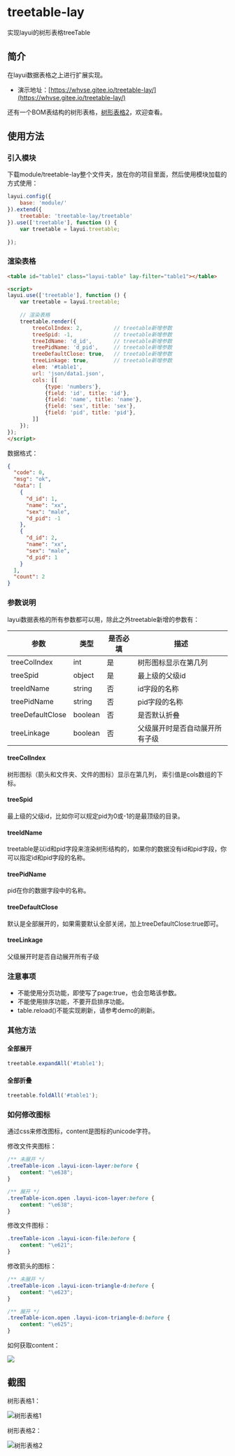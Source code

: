 # treetable-lay
实现layui的树形表格treeTable

## 简介
在layui数据表格之上进行扩展实现。

- 演示地址：[https://whvse.gitee.io/treetable-lay/](https://whvse.gitee.io/treetable-lay/)


还有一个BOM表结构的树形表格，[树形表格2](https://gitee.com/whvse/treetable)，欢迎查看。

## 使用方法

### 引入模块
下载module/treetable-lay整个文件夹，放在你的项目里面，然后使用模块加载的方式使用：
```javascript
layui.config({
    base: 'module/'
}).extend({
    treetable: 'treetable-lay/treetable'
}).use(['treetable'], function () {
    var treetable = layui.treetable;
    
});
```

### 渲染表格
```html
<table id="table1" class="layui-table" lay-filter="table1"></table>

<script>
layui.use(['treetable'], function () {
    var treetable = layui.treetable;
    
    // 渲染表格
    treetable.render({
        treeColIndex: 2,          // treetable新增参数
        treeSpid: -1,             // treetable新增参数
        treeIdName: 'd_id',       // treetable新增参数
        treePidName: 'd_pid',     // treetable新增参数
        treeDefaultClose: true,   // treetable新增参数
        treeLinkage: true,        // treetable新增参数
        elem: '#table1',
        url: 'json/data1.json',
        cols: [[
            {type: 'numbers'},
            {field: 'id', title: 'id'},
            {field: 'name', title: 'name'},
            {field: 'sex', title: 'sex'},
            {field: 'pid', title: 'pid'},
        ]]
    });
});
</script>

```
数据格式：
```json
{
  "code": 0,
  "msg": "ok",
  "data": [
    {
      "d_id": 1,
      "name": "xx",
      "sex": "male",
      "d_pid": -1
    },
    {
      "d_id": 2,
      "name": "xx",
      "sex": "male",
      "d_pid": 1
    }
  ],
  "count": 2
}
```

### 参数说明
layui数据表格的所有参数都可以用，除此之外treetable新增的参数有：

 参数 | 类型 | 是否必填 | 描述 |
 --- | --- | --- | ---
 treeColIndex | int | 是 | 树形图标显示在第几列
 treeSpid | object | 是 | 最上级的父级id
 treeIdName | string | 否 | id字段的名称
 treePidName | string | 否 | pid字段的名称
 treeDefaultClose | boolean | 否 | 是否默认折叠
 treeLinkage | boolean | 否 | 父级展开时是否自动展开所有子级
 
#### treeColIndex
树形图标（箭头和文件夹、文件的图标）显示在第几列， 索引值是cols数组的下标。

#### treeSpid

最上级的父级id，比如你可以规定pid为0或-1的是最顶级的目录。
 
#### treeIdName
treetable是以id和pid字段来渲染树形结构的，如果你的数据没有id和pid字段，你可以指定id和pid字段的名称。

#### treePidName
pid在你的数据字段中的名称。


#### treeDefaultClose

默认是全部展开的，如果需要默认全部关闭，加上treeDefaultClose:true即可。

#### treeLinkage

父级展开时是否自动展开所有子级


### 注意事项
- 不能使用分页功能，即使写了page:true，也会忽略该参数。
- 不能使用排序功能，不要开启排序功能。
- table.reload()不能实现刷新，请参考demo的刷新。

### 其他方法

#### 全部展开
```javascript
treetable.expandAll('#table1');
```
 
 #### 全部折叠
 ```javascript
treetable.foldAll('#table1');
```

### 如何修改图标

通过css来修改图标，content是图标的unicode字符。

修改文件夹图标：
```css
/** 未展开 */
.treeTable-icon .layui-icon-layer:before {
    content: "\e638";
}

/** 展开 */
.treeTable-icon.open .layui-icon-layer:before {
    content: "\e638";
}
```

修改文件图标：
```css
.treeTable-icon .layui-icon-file:before {
    content: "\e621";
}
```

修改箭头的图标：
```css
/** 未展开 */
.treeTable-icon .layui-icon-triangle-d:before {
    content: "\e623";
}

/** 展开 */
.treeTable-icon.open .layui-icon-triangle-d:before {
    content: "\e625";
}
```

如何获取content：

![](https://ws1.sinaimg.cn/large/006a7GCKgy1ftjutx5bk0j30pq0ht40b.jpg)



## 截图

树形表格1：

![树形表格1](https://ws1.sinaimg.cn/large/006a7GCKly1ftisynlfq0j30ng0g3t9b.jpg)

树形表格2：

![树形表格2](https://ws1.sinaimg.cn/large/006a7GCKgy1ftgdebdnsmj30ux0qktbc.jpg)
